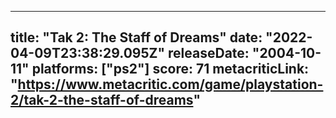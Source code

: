 
---
title: "Tak 2: The Staff of Dreams"
date: "2022-04-09T23:38:29.095Z"
releaseDate: "2004-10-11"
platforms: ["ps2"]
score: 71
metacriticLink: "https://www.metacritic.com/game/playstation-2/tak-2-the-staff-of-dreams"
---
